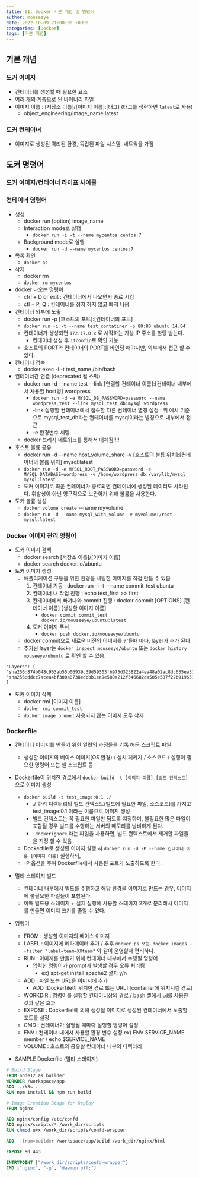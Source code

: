 ```yaml
---
title: 01. Docker 기본 개념 및 명령어
author: mouseeye
date: 2022-10-09 21:00:00 +0900
categories: [Docker]
tags: [기본 개념]
---
```


## 기본 개념
### 도커 이미지
- 컨테이너를 생성할 때 필요한 요소
- 여러 개의 계층으로 된 바이너리 파일
- 이미지 이름 : [저장소 이름]/[이미지 이름]:[태그] (태그를 생략하면 `latest`로 사용)
  - object_engineering/image_name:latest

### 도커 컨테이너
- 이미지로 생성된 격리된 환경, 독립된 파일 시스템, 네트웤을 가짐

## 도커 명령어
### 도커 이미지/컨테이너 라이프 사이클

### 컨테이너 명령어
- 생성
  - docker run [option] image_name
  - Interaction mode로 실행
    - `docker run -i -t --name mycentos centos:7`
  - Background mode로 실행
    - `docker run -d --name mycentos centos:7`
- 목록 확인
  - `docker ps`
- 삭제
  - docker rm
  - `docker rm mycentos`
- docker 나오는 명령어
  - ctrl + D or exit : 컨테이너에서 나오면서 종료 시킴
  - ctl + P, Q : 컨테이너를 정지 하지 않고 빠져 나옴
- 컨테이너 외부에 노출
  - docker run -p [호스트의 포트]:[컨테이너의 포트]
  - `docker run -i -t --name test_contatiner -p 80:80 ubuntu:14.04`
  - 컨테이너가 생성되면 `172.17.0.x` 로 시작하는 가상 IP 주소를 할당 받는다.
    - 컨테이너 생성 후 `ifconfig`로 확인 가능
  - 호스트의 PORT와 컨테이너의 PORT를 바인딩 해야지만, 외부에서 접근 할 수 있다.
- 컨테이너 접속
  - docker exec -i -t test_name /bin/bash
- 컨테이너간 연결 (deprecated 될 스펙)
  - docker run -d --name test --link [연결할 컨테이너 이름]:[컨테이너 내부에서 사용할 host명] wordpress
    - `docker run -d -e MYSQL_DB_PASSWORD=password --name wordpress_test --link mysql_test_db:mysql wordpress`
    - -link 실행할 컨테이너에서 접속할 다른 컨테이너 별칭 설정 : 위 예시 기준으로 mysql_test_db라는 컨테이너를 mysql이라는 별칭으로 내부에서 접근
    - -e 환경변수 세팅
  - docker 브리지 네트워크를 통해서 대체됨!!!!
- 호스트 볼륨 공유
  - docker run -d --name host_volume_share -v [호스트의 볼륨 위치]:[컨테이너의 볼륨 위치] mysql:latest
  - `docker run -d -e MYSQL_ROOT_PASSWORD=password -e MYSQL_DATABASE=wordpress -v /home/wordpress_db:/var/lib/mysql mysql:latest`
  - 도커 이미지로 띄운 컨테이너가 종료되면 컨테이너에 생성된 데이터도 사라진다. 휘발성이 아닌 영구적으로 보관하기 위해 볼륨을 사용한다.
- 도커 볼륨 생성
  - `docker volume create` --name myvolume
  - `docker run -d --name mysql_with_volume -v myvolume:/root mysql:latest`

### Docker 이미지 관리 명령어
- 도커 이미지 검색
  - docker search [저장소 이름]/[이미지 이름]
  - docker search docker.io/ubuntu
- 도커 이미지 생성
  - 애플리케이션 구동을 위한 환경을 세팅한 이미지를 직접 만들 수 있음
    1. 컨테이너 기동 : docker run -i -t --name commit_test ubuntu
    2. 컨테이너 내 작업 진행 : echo test_first >> first
    3. 컨테이너에서 빠져나와 commit 진행 : docker commit [OPTIONS] [컨테이너 이름] [생성할 이미지 이름]
       - `docker commit commit_test docker.io/mouseeye/ubuntu:latest`
    4. 도커 이미지 푸쉬
       - `docker push docker.io/mouseeye/ubuntu`
  - docker commit으로 새로운 버전의 이미지를 만들때 마다, layer가 추가 된다.
  - 추가된 layer는 `docker inspect mouseeye/ubuntu` 또는 `docker history mouseeye/ubuntu` 로 확인 할 수 있음.
```shell
"Layers": [
"sha256:874b048c963ab55b06939c39d59303fb975d323822a4ea48a02ac8dc635ea371",
"sha256:ddcc7acea4bf300a0738edcbb1ee9e580a212f346682da505e587f22b9196519"
]
```
- 도커 이미지 삭제
  - docker rmi [이미지 이름]
  - `docker rmi commit_test`
  - `docker image prune` : 사용되지 않는 이미지 모두 삭제

### Dockerfile
- 컨테이너 이미지를 만들기 위한 일련의 과정들을 기록 해둔 스크립트 파일
  - 생성할 이미지의 베이스 이미지(OS 환경) / 설치 페키지 / 소스코드 / 실행이 필요한 명령어 또는 셀 스크립트 등
- Dockerfile이 위치한 경로에서 `docker build -t [이미지 이름] [빌드 컨텍스트]` 으로 이미지 생성
  - `docker build -t test_image:0.1 ./`
    - ./ 하위 디렉터리의 빌드 컨텍스트(빌드에 필요한 파일, 소스코드)를 가지고 test_image:0.1 이라는 이름으로 이미지 생성
    - 빌드 컨텍스트는 꼭 필요한 파일만 담도록 지정하며, 불필요한 많은 파일이 포함될 경우 빌드를 수행하는 서버의 메모리를 낭비하게 된다.
    - `.dockerignore` 라는 파일을 사용하면, 빌드 컨텍스트에서 제거할 파일들을 지정 할 수 있음
  - Dockerfile로 생성된 이미지 실행 시 `docker run -d -P --name 컨테이너 이름 [이미지 이름]` 실행하되,
  - -P 옵션을 주여 Dockerfile에서 사용된 포트가 노출하도록 한다.
- 멀티 스테이지 빌드
  - 컨테이너 내부에서 빌드를 수행하고 해당 환경을 이미지로 만드는 경우, 이미지에 불필요한 파일들이 포함된다.
  - 이때 빌드용 스테이지 + 실제 실행에 사용할 스테이지 2개로 분리해서 이미지를 만들면 이미지 크기를 줄일 수 있다.
- 명령어
  - FROM : 생성할 이미지의 베이스 이미지
  - LABEL : 이미지에 메타데이터 추가 / 추후 `docker ps 또는 docker images --filter "label=team=XXteam"` 와 같이 운영할때 편리하다.
  - RUN : 이미지를 만들기 위해 컨테이너 내부에서 수행될 명령어
    - 입력한 명령어가 prompt가 발생할 경우 오류 처리됨
      - ex) apt-get install apache2 설치 y/n
  - ADD : 파일 또는 URL을 이미지에 추가
    - ADD [Dockerfile이 위치한 경로 또는 URL] [container에 위치시킬 경로]
  - WORKDIR : 명령어를 실행할 컨테이너상의 경로 / bash 셸에서 `cd`를 사용한것과 같은 효과
  - EXPOSE : Dockerfiel에 의해 생성될 이미지로 생성된 컨테이너에서 노출할 포트를 설정
  - CMD : 컨테이너가 실행될 때마다 실행할 명령어 설정
  - ENV : 컨테이너 내에서 사용할  환경 변수 설정 ex) ENV SERVICE_NAME member / echo $SERVICE_NAME
  - VOLUME : 호스트와 공유할 컨테이너 내부의 디렉터리

- SAMPLE Dockerfile (멀티 스테이지)

```dockerfile
# Build Stage
FROM node12 as builder
WORKDIR /workspace/app
ADD ../k8s .
RUN npm install && npm run build

# Image Creation Stage for Deploy
FROM nginx

ADD nginx/config /etc/confd
ADD nginx/scripts/* /work_dir/scripts
RUN chmod u+x /work_dir/scripts/confd-wrapper

ADD --from=builder /workspace/app/build /work_dir/nginx/html

EXPOSE 80 443

ENTRYPOINT ["/work_dir/scripts/confd-wrapper"]
CMD ["nginx", "-g", "daemon off;"]
```



